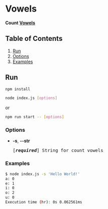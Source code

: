 # Vowels

**Count [Vowels](https://en.wikipedia.org/wiki/Vowel)**

## Table of Contents

1. [Run](#run)
2. [Options](#options)
3. [Examples](#examples)

## Run

```bash
npm install
```

```bash
node index.js [options]
```

or

```bash
npm run start -- [options]
```

### Options

- **-s**, **--str**

    <pre>[<em><b>required</b></em>] String for count vowels</pre>

### Examples

```bash
$ node index.js -s 'Hello World!'
a: 0
e: 1
i: 0
o: 2
u: 0
Execution time (hr): 0s 0.062561ms
```
